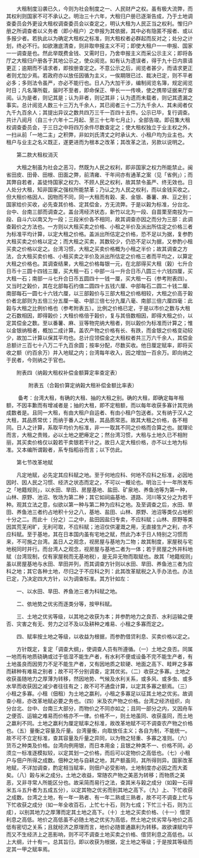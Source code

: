 <!-- { "loadSidebar": true } -->
　　大租制度沿袭已久，今则为社会制度之一、人民财产之权。虽有极大流弊，而其权利则国家不可不承认之。明治三十六年，大租归户册已逐渐告成，乃于土地调查委员会外更设大租权调查委员会以查定之，明认大租为人民正当之权利。惟归户册之所调查者以义务者（即小租户）之申报为其依据，其中必有隐匿不报者、或以多报少者。若执此以为确定大租权之标准，则大租权者必群起而反对之；处分之计划，终必不行。如欲澈底清查，则非取申报主义不可；即使大租户一一申报、国家一一调查是也。然此举既费金钱、又需时日，乃舍申报主义而采公示主义；即将各厅之大租归户册各于其地公示之，使众阅览。如有认为遗误者，得于九十日内禀请更正；逾期而不请求者，即按册查定之。不意公示之后，阅览者甚少，而请求更正者则尤加少焉。若政府亦以放任因循为主义，一俟期限已过、裁决已定，则不平者必多；多则法令虽严，亦必不能行也。日人乃大加干涉，编制阅览名簿，规定阅览时日；凡名簿所载，届时不至者，即命保正、甲长一一传唤，使之携带证据来厅查阅。认为是者，则记其是；认为非者，则记其非；认为遗而未载者，则记其遗漏之事实。总计阅览人数三十三万九千余人，其已阅者三十二万九千余人、其未阅者仅九千九百余人；其提出异议之数共四万三千一百四十五件。公示已毕，复行调查。共计八阅月（自三十六年十二月起、至三十七年七月止），全部告竣。即召集大租权调查委员会，于三日之中将四万余件尽数查定之；使大租权独立于业主权之外，一扫从前「一地二主」之积弊，非如刘氏清丈之时承认大、小租户均为业主也。大租户与业主之名义既正，遂更进而为根本之改革；其改革之法，另款以说明之。

　　第二款大租权消灭

　　大租之制虽为社会之恶习，然既为人民之权利，即非国家之权力所能禁止。闽省田皮、田骨、田根、田面之弊，前清雍、干年间亦有通革之案（见「省例」）；而其弊自若者，盖徒恃国家之权力、不顾人民之权利，故其禁令虽严、终无效也。日人处分大租，知非国家之强权所能禁革；乃认之为人民之权利，而以金钱买收之。但大租价格因人、因物而不同，同一大租而有榖、麦、金银、番薯、麻、豆之别；国家给价买收，必先查其价格、定其偿金，方无流弊。于是以榖为标准，分台北、台中、台南三部而调查之。盖台湾经济状态，新竹以北为一段、自苗栗至南投为一段、自斗六以南又为一段；三段米价各不相同，故其调查亦因之而分为三部：此调查榖价之方法也。一方则以大租买卖之价格、小租之半价及派出所估定之价格三者为标准平均计算，以定大租之价格。盖派出所估定之价格，恐不足以为据，复参酌大租买卖之价格以定之；而大租之买卖，其数较少，仍恐不足以为据，又参酌小租买卖之价格以定之。台湾习惯，大租之买卖价格概为小租之半价；故其调查之方法，合大租买卖价格、小租买卖之半价及派出所估定之价格三者而平均之，以算定大租之价格也。其调查结果，大租之价格每银一元，在北部得买大租（榖）七升合日币十三圆十四钱三厘，买大租一石；中部一斗一升合日币八圆三十六钱四厘，买大租一石；南部一斗七升合日币五圆四十一钱一厘，买大租一石（参考附表四）。又当时之榖价，其在北部每石约值二圆四十五钱六厘、中部每石二圆二十钱二厘、南部每石一圆七十六钱六厘，以三部榖价与三部大租之价格相较，大租之价高于榖价者北部则为五倍三分五厘一毫、中部三倍七分九厘八毫、南部三倍六厘四毫：此榖与大租之比例价格也（参考附表五）。比例之价格已定，于是以市价之数与大租之石数相因，即得榖价；大租价格倍于榖价，复与其倍数相因，即得大租之价，以定其偿金之数。至以番薯、麻、豆等物完纳大租者，则以榖价为标准而计算之；惟以金银纳租者，概加二成计算。盖农产物之价格有长、有跌，而金银之价格变动较少，故加二计算以保其平均也。总计应领偿金之大租权者共三万六千余人，其偿金总额计三百七十八万二千九百余圆；按率分配，尽数买收。他日厘定赋率，即将买收之额（约百余万）并入地赋之内；台湾每年收入，因之增加一百余万。即向纳之于民者，今则纳之于官也。

　　附表四（纳榖大租权补偿金额算定率查定表）

　　
　　附表五（合榖价算定纳榖大租补偿金额比率表）

　　
备考：台湾大租，有确的大租、抽的大租之别。确的大租，即确定每年租额，不因丰歉而有增减者是；抽的大租，即不定租额，而以每年收获多寡计其完纳成数者是。且同一大租，有由大租户自运者、有由小租户包送者。又有纳于汉人之大租，其品质常优；而纳于番人之大租，其品质常恶。故其大租之价格，各不相同。日人之计算，系取平均价为标准，非一一取其不同之价格而合算之也。就理论而言，大租之贵贱，必以土地之肥瘠定之；然台湾习惯，大租与土地久已不相附丽，其买卖价格仅以榖若干卖银若干计之。故日人定大租价格，亦不以土地为标准。又本编所谓榖者，系专指稻谷而言；以下仿此。

　　第七节改革地赋

　　凡定地赋，必先定其应科赋之地。至于何地应科、何地不应科之标准，必因地因时、因人民之习惯、经济之状态而定之，不可以一概论也。明治三十一年所发布之「地籍规则」，以水田、旱田、房屋基地、盐田、矿泉地、养鱼池等为第一种，山林、原野、池沼、牧场为第二种；其它如祠庙基地、道路、河川等又分之为若干种。观其立法之意，似欲以第一种与第二种为应科之地。及至调查之后，水田、旱田、养鱼池三者约占地积十分之八，基地、盐田、山林、原野、池沼等类仅占地积十分之二。而此十〔分之〕二之中，盐田因盐归专卖，不应科赋；山林、原野等类因其荒芜闲旷，无利可取，不应科赋；池沼仅供灌溉之用，无直接生产之利，亦不应科赋。至于基地，其在日本国内虽有宅地之赋，然此乃本于日人特别之习惯而来，不可施之台湾。盖日人之观念，视房屋与基地为二物；故其制度，家屋税与宅地税同时并行。而台湾人之观念，视房屋与基地二者为一体；若于房屋之外并科地赋（台湾现制，仅有家屋税而无基地税），是无异无物而取赋也。故其「地籍规则」虽以房屋基地与水田、旱田并列，而其调查方针则以水田、旱田、养鱼池三者为应科之地；其它各种土地，尽归之于不应科之列：此其改革赋税之入手办法也。办法已定，乃决定四大方针，以为调查标准。其方针如左：

　　一、以水田、旱田、养鱼池三者为科赋之地。

　　二、依地势之优劣而逐类分等，按甲科赋。

　　三、土地之优劣等级，以其地之收获为本；并参酌地力之良否、水利运输之便否、灾害之有无、劳力之过不及以及耕种之难易、小租之多寡而定之。

　　四、赋率按土地之等级，以收益为根据，而参酌借贷利息、买卖价格以定之。

　　方针既定，复定「调查大纲」，使调查人员有所遵循。（一）土地之良否。同属一地而有地质硗确或过于低湿不能生产者，有水利不便或设备不完不能生产者，有土地虽良而因劳力不足不能生产者，又有因地质之软硬、地面之高下、畦畔之多寡而耕种有难易之别者；故不可不分别调查，定其优劣。（二）收获之多寡。土地之收获虽随地力之厚薄为转移，然因地势、气候及水利关系，或多风、或多虫、或多水旱而收获因之减少者往往有之；故不可不通盘计算，以定其多寡之额焉。（三）小租之多寡。小租（佃租）为土地之嬴利，小租之多寡足以征其土地之优劣。故调查小租，亦改革地赋必要之务也。（四）米及农产物之价格。台湾之经济组织，向分台北、台中、台南三大部分，而物价之不同亦如之；且同一部分之内，又因舟车之便否、运输之难易而价格亦不一律。价格不一，则土地虽同、收获虽同，而土地之嬴利不同。土地之嬴利为厘定赋率之标准，故改革地赋不可不调查农产物之价格也。（五）量衡之容量及斤量。台湾量衡，向取放任主义；各自为制，不能统一。故不可不立定标准，查其容量及斤量之异同，以为物之轻重、多寡之准则。（六）货币之种类及价格。台湾向例用银，而日本用金；且银之种类不一、价格不同，必须立一标准逐模拟较，以定其划一之价格，而后可以定物价之高低也。（七）小租户与佃户所得之成数。佃种之地与自耕之地，其产额虽同，其所得则异。国家改革地赋，不详加调查，酌定相当赋率，则佃户必受影响，土地制度亦必因之而大紊矣。（八）榖与米之成分。土地之收益，常随农产物之美恶为转移；而物质之美恶，又非寻常人所能区分也。故采简而易行之法，查其米与榖之成分（如榖一石得米五斗五升者为五成五分），以定其物之优劣而别其地之高下。（九）上、下忙收获之成数。台湾之土地，有一年一熟者、有一年二熟或三熟者，故不可不调查上忙与下忙收获之成分（如一年全收百石，上忙七十石，则为七成；下忙三十石，则为三成），以别其地力之厚薄而定其土地之高下。（十）土地之买卖价格、（十一）借贷利息之高低。地价之高低虽不必随土地之优劣为高低，然土地之优劣常与地价之高低有密切之关系；且就经济之原理而言，地价必随普通嬴利为转移。故欲课赋均平而又不生经济上之恶影响，则不可不调查土地买卖之价格、借贷利息之高低也。以上大纲，计十有一。总其旨归，即以收获为根据，定土地之等级；于是按其等级而定其一甲之赋率焉。

